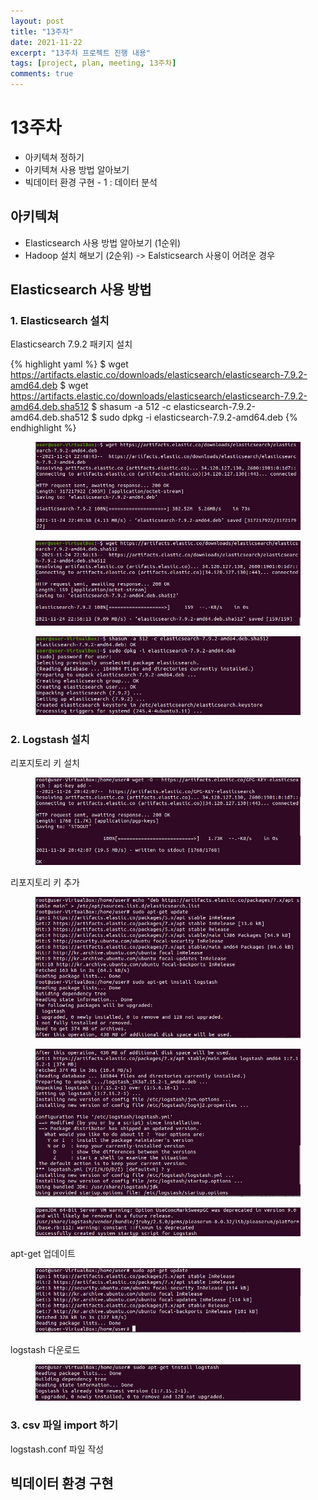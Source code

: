 ```yaml
---
layout: post
title: "13주차"
date: 2021-11-22
excerpt: "13주차 프로젝트 진행 내용"
tags: [project, plan, meeting, 13주차]
comments: true
---
```


# 13주차
* 아키텍쳐 정하기
* 아키텍쳐 사용 방법 알아보기
* 빅데이터 환경 구현 - 1 : 데이터 분석


## 아키텍쳐
* Elasticsearch 사용 방법 알아보기 (1순위)
* Hadoop 설치 해보기 (2순위) -> Ealsticsearch 사용이 어려운 경우

## Elasticsearch 사용 방법

### 1. Elasticsearch 설치
Elasticsearch 7.9.2 패키지 설치

{% highlight yaml %}
$ wget https://artifacts.elastic.co/downloads/elasticsearch/elasticsearch-7.9.2-amd64.deb 
$ wget https://artifacts.elastic.co/downloads/elasticsearch/elasticsearch-7.9.2-amd64.deb.sha512 
$ shasum -a 512 -c elasticsearch-7.9.2-amd64.deb.sha512 
$ sudo dpkg -i elasticsearch-7.9.2-amd64.deb
{% endhighlight %}

<figure>
	<img src="/assets/img/post/elasticsearch 설치1.jpg">
</figure>
<figure>
	<img src="/assets/img/post/elasticsearch 설치2.jpg">
</figure>
<figure>
	<img src="/assets/img/post/elasticsearch 설치3.jpg">
</figure>

### 2. Logstash 설치
리포지토리 키 설치
<figure>
	<img src="/assets/img/post/1.리포지토리키 설치.jpg">
</figure>

리포지토리 키 추가
<figure>
	<img src="/assets/img/post/2. 리포지토리키 추가.jpg">
</figure>
<figure>
	<img src="/assets/img/post/3. 리포지토리키 추가-1.jpg">
</figure>
<figure>
	<img src="/assets/img/post/4. 레포지토리키 추가-2.jpg">
</figure>

apt-get 업데이트
<figure>
	<img src="/assets/img/post/5. apt-get update.jpg">
</figure>

logstash 다운로드
<figure>
	<img src="/assets/img/post/6. logstash 다운로드.jpg">
</figure>

### 3. csv 파일 import 하기

logstash.conf 파일 작성
<script src="https://gist.github.com/riri0602/4a8ac12d55ab8f17eb2d879226da0739.js"></script>

## 빅데이터 환경 구현

